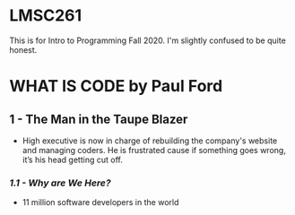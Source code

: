 # LMSC261
This is for Intro to Programming Fall 2020.
I'm slightly confused to be quite honest. 


# **WHAT IS CODE by Paul Ford**
## **1 - The Man in the Taupe Blazer**
- High executive is now in charge of rebuilding the company's website and managing coders. He is frustrated cause if something goes wrong, it’s his head getting cut off.
### *1.1 - Why are We Here?*
- 11 million software developers in the world
